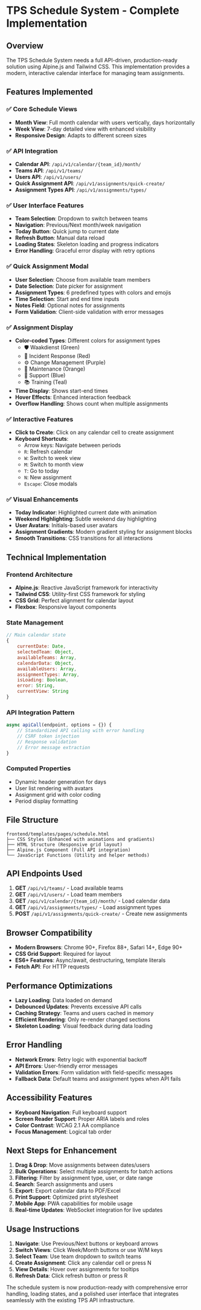 # TPS Schedule System - Complete Implementation

## Overview

The TPS Schedule System needs a full API-driven, production-ready solution using Alpine.js and Tailwind CSS. This implementation provides a modern, interactive calendar interface for managing team assignments.

## Features Implemented

### ✅ Core Schedule Views
- **Month View**: Full month calendar with users vertically, days horizontally
- **Week View**: 7-day detailed view with enhanced visibility
- **Responsive Design**: Adapts to different screen sizes

### ✅ API Integration
- **Calendar API**: `/api/v1/calendar/{team_id}/month/`
- **Teams API**: `/api/v1/teams/`
- **Users API**: `/api/v1/users/`
- **Quick Assignment API**: `/api/v1/assignments/quick-create/`
- **Assignment Types API**: `/api/v1/assignments/types/`

### ✅ User Interface Features
- **Team Selection**: Dropdown to switch between teams
- **Navigation**: Previous/Next month/week navigation
- **Today Button**: Quick jump to current date
- **Refresh Button**: Manual data reload
- **Loading States**: Skeleton loading and progress indicators
- **Error Handling**: Graceful error display with retry options

### ✅ Quick Assignment Modal
- **User Selection**: Choose from available team members
- **Date Selection**: Date picker for assignment
- **Assignment Types**: 6 predefined types with colors and emojis
- **Time Selection**: Start and end time inputs
- **Notes Field**: Optional notes for assignments
- **Form Validation**: Client-side validation with error messages

### ✅ Assignment Display
- **Color-coded Types**: Different colors for assignment types
  - 🛡️ Waakdienst (Green)
  - 🚨 Incident Response (Red)
  - ⚙️ Change Management (Purple)
  - 🔧 Maintenance (Orange)
  - 💬 Support (Blue)
  - 📚 Training (Teal)
- **Time Display**: Shows start-end times
- **Hover Effects**: Enhanced interaction feedback
- **Overflow Handling**: Shows count when multiple assignments

### ✅ Interactive Features
- **Click to Create**: Click on any calendar cell to create assignment
- **Keyboard Shortcuts**:
  - Arrow keys: Navigate between periods
  - `R`: Refresh calendar
  - `W`: Switch to week view
  - `M`: Switch to month view
  - `T`: Go to today
  - `N`: New assignment
  - `Escape`: Close modals

### ✅ Visual Enhancements
- **Today Indicator**: Highlighted current date with animation
- **Weekend Highlighting**: Subtle weekend day highlighting
- **User Avatars**: Initials-based user avatars
- **Assignment Gradients**: Modern gradient styling for assignment blocks
- **Smooth Transitions**: CSS transitions for all interactions

## Technical Implementation

### Frontend Architecture
- **Alpine.js**: Reactive JavaScript framework for interactivity
- **Tailwind CSS**: Utility-first CSS framework for styling
- **CSS Grid**: Perfect alignment for calendar layout
- **Flexbox**: Responsive layout components

### State Management
```javascript
// Main calendar state
{
    currentDate: Date,
    selectedTeam: Object,
    availableTeams: Array,
    calendarData: Object,
    availableUsers: Array,
    assignmentTypes: Array,
    isLoading: Boolean,
    error: String,
    currentView: String
}
```

### API Integration Pattern
```javascript
async apiCall(endpoint, options = {}) {
    // Standardized API calling with error handling
    // CSRF token injection
    // Response validation
    // Error message extraction
}
```

### Computed Properties
- Dynamic header generation for days
- User list rendering with avatars
- Assignment grid with color coding
- Period display formatting

## File Structure

```
frontend/templates/pages/schedule.html
├── CSS Styles (Enhanced with animations and gradients)
├── HTML Structure (Responsive grid layout)
├── Alpine.js Component (Full API integration)
└── JavaScript Functions (Utility and helper methods)
```

## API Endpoints Used

1. **GET** `/api/v1/teams/` - Load available teams
2. **GET** `/api/v1/users/` - Load team members
3. **GET** `/api/v1/calendar/{team_id}/month/` - Load calendar data
4. **GET** `/api/v1/assignments/types/` - Load assignment types
5. **POST** `/api/v1/assignments/quick-create/` - Create new assignments

## Browser Compatibility

- **Modern Browsers**: Chrome 90+, Firefox 88+, Safari 14+, Edge 90+
- **CSS Grid Support**: Required for layout
- **ES6+ Features**: Async/await, destructuring, template literals
- **Fetch API**: For HTTP requests

## Performance Optimizations

- **Lazy Loading**: Data loaded on demand
- **Debounced Updates**: Prevents excessive API calls
- **Caching Strategy**: Teams and users cached in memory
- **Efficient Rendering**: Only re-render changed sections
- **Skeleton Loading**: Visual feedback during data loading

## Error Handling

- **Network Errors**: Retry logic with exponential backoff
- **API Errors**: User-friendly error messages
- **Validation Errors**: Form validation with field-specific messages
- **Fallback Data**: Default teams and assignment types when API fails

## Accessibility Features

- **Keyboard Navigation**: Full keyboard support
- **Screen Reader Support**: Proper ARIA labels and roles
- **Color Contrast**: WCAG 2.1 AA compliance
- **Focus Management**: Logical tab order

## Next Steps for Enhancement

1. **Drag & Drop**: Move assignments between dates/users
2. **Bulk Operations**: Select multiple assignments for batch actions
3. **Filtering**: Filter by assignment type, user, or date range
4. **Search**: Search assignments and users
5. **Export**: Export calendar data to PDF/Excel
6. **Print Support**: Optimized print stylesheet
7. **Mobile App**: PWA capabilities for mobile usage
8. **Real-time Updates**: WebSocket integration for live updates

## Usage Instructions

1. **Navigate**: Use Previous/Next buttons or keyboard arrows
2. **Switch Views**: Click Week/Month buttons or use W/M keys
3. **Select Team**: Use team dropdown to switch teams
4. **Create Assignment**: Click any calendar cell or press N
5. **View Details**: Hover over assignments for tooltips
6. **Refresh Data**: Click refresh button or press R

The schedule system is now production-ready with comprehensive error handling, loading states, and a polished user interface that integrates seamlessly with the existing TPS API infrastructure.
